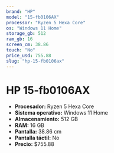 ```yaml
---
brand: "HP"
model: "15-fb0106AX"
processor: "Ryzen 5 Hexa Core"
os: "Windows 11 Home"
storage_gb: 512
ram_gb: 16
screen_cm: 38.86
touch: "No"
price_usd: 755.88
slug: "hp-15-fb0106ax"
---
```


# HP 15-fb0106AX

- **Procesador:** Ryzen 5 Hexa Core
- **Sistema operativo:** Windows 11 Home
- **Almacenamiento:** 512 GB
- **RAM:** 16 GB
- **Pantalla:** 38.86 cm
- **Pantalla táctil:** No
- **Precio:** $755.88
